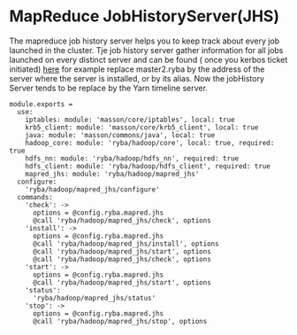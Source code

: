 
# MapReduce JobHistoryServer(JHS)

The mapreduce job history server helps you to keep track about every job launched in the cluster.
Tje job history server gather information for all jobs launched on every distinct server and can be found ( once you kerbos ticket initiated) [here](http://master1.ryba:19888/jobhistory) for example
replace master2.ryba by the address of the server where the server is installed, or by its alias.
Now the jobHistory Server tends to be replace by the Yarn timeline server.


    module.exports =
      use:
        iptables: module: 'masson/core/iptables', local: true
        krb5_client: module: 'masson/core/krb5_client', local: true
        java: module: 'masson/commons/java', local: true
        hadoop_core: module: 'ryba/hadoop/core', local: true, required: true
        hdfs_nn: module: 'ryba/hadoop/hdfs_nn', required: true
        hdfs_client: module: 'ryba/hadoop/hdfs_client', required: true
        mapred_jhs: module: 'ryba/hadoop/mapred_jhs'
      configure:
        'ryba/hadoop/mapred_jhs/configure'
      commands:
        'check': ->
          options = @config.ryba.mapred.jhs
          @call 'ryba/hadoop/mapred_jhs/check', options
        'install': ->
          options = @config.ryba.mapred.jhs
          @call 'ryba/hadoop/mapred_jhs/install', options
          @call 'ryba/hadoop/mapred_jhs/start', options
          @call 'ryba/hadoop/mapred_jhs/check', options
        'start': ->
          options = @config.ryba.mapred.jhs
          @call 'ryba/hadoop/mapred_jhs/start', options
        'status':
          'ryba/hadoop/mapred_jhs/status'
        'stop': ->
          options = @config.ryba.mapred.jhs
          @call 'ryba/hadoop/mapred_jhs/stop', options

[druid]: http://druid.io/docs/latest/configuration/hadoop.html
[amb-mr-site]: https://github.com/apache/ambari/blob/trunk/ambari-server/src/main/resources/stacks/HDP/2.3/services/YARN/configuration-mapred/mapred-site.xml
